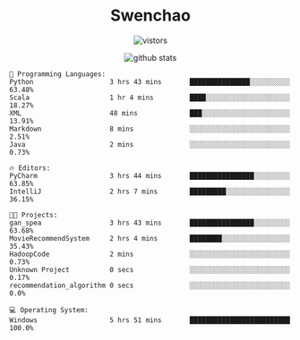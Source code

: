 <h1 align="center">Swenchao</h3>

<p align="center">
  <img src="https://visitor-badge.glitch.me/badge?page_id=Swenchao" alt="vistors" />
</p>

<p align="center">
  <img src="https://github-readme-stats.vercel.app/api?username=Swenchao&count_private=true&show_icons=true&theme=vue-dark&hide_title=true" alt="github stats" />
</p>

```text
💬 Programming Languages: 
Python                   3 hrs 43 mins       ███████████████░░░░░░░░░░   63.48% 
Scala                    1 hr 4 mins         ████░░░░░░░░░░░░░░░░░░░░░   18.27% 
XML                      48 mins             ███░░░░░░░░░░░░░░░░░░░░░░   13.91% 
Markdown                 8 mins              ░░░░░░░░░░░░░░░░░░░░░░░░░   2.51% 
Java                     2 mins              ░░░░░░░░░░░░░░░░░░░░░░░░░   0.73%

🔥 Editors: 
PyCharm                  3 hrs 44 mins       ████████████████░░░░░░░░░   63.85% 
IntelliJ                 2 hrs 7 mins        █████████░░░░░░░░░░░░░░░░   36.15%

🐱‍💻 Projects: 
gan_spea                 3 hrs 43 mins       ████████████████░░░░░░░░░   63.68% 
MovieRecommendSystem     2 hrs 4 mins        ████████░░░░░░░░░░░░░░░░░   35.43% 
HadoopCode               2 mins              ░░░░░░░░░░░░░░░░░░░░░░░░░   0.73% 
Unknown Project          0 secs              ░░░░░░░░░░░░░░░░░░░░░░░░░   0.17% 
recommendation_algorithm 0 secs              ░░░░░░░░░░░░░░░░░░░░░░░░░   0.0%

💻 Operating System: 
Windows                  5 hrs 51 mins       █████████████████████████   100.0%

```


<!--END_SECTION:waka-->
